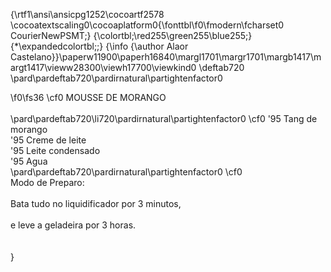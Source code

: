 {\rtf1\ansi\ansicpg1252\cocoartf2578
\cocoatextscaling0\cocoaplatform0{\fonttbl\f0\fmodern\fcharset0 CourierNewPSMT;}
{\colortbl;\red255\green255\blue255;}
{\*\expandedcolortbl;;}
{\info
{\author Alaor Castelano}}\paperw11900\paperh16840\margl1701\margr1701\margb1417\margt1417\vieww28300\viewh17700\viewkind0
\deftab720
\pard\pardeftab720\pardirnatural\partightenfactor0

\f0\fs36 \cf0 MOUSSE DE MORANGO\
\
\pard\pardeftab720\li720\pardirnatural\partightenfactor0
\cf0 	\'95	Tang de morango\
	\'95	Creme de leite\
	\'95	Leite condensado\
	\'95	Agua\
\pard\pardeftab720\pardirnatural\partightenfactor0
\cf0 \
 Modo de Preparo:\
\
	Bata tudo no liquidificador por 3 minutos, \
\
e leve a geladeira por 3 horas.\
\
\
}